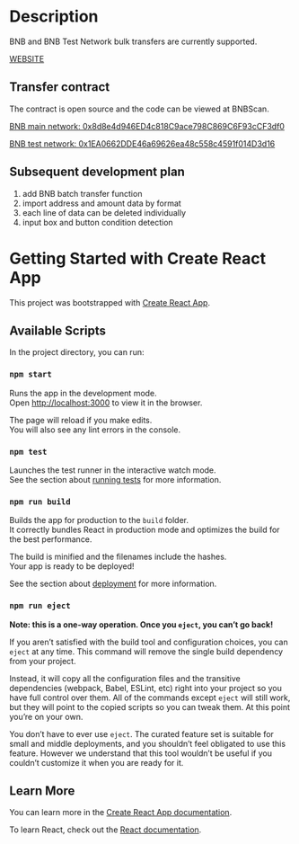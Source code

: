 # Description
BNB and BNB Test Network bulk transfers are currently supported.

[WEBSITE](https://free-transfer.on.fleek.co/)

## Transfer contract
The contract is open source and the code can be viewed at BNBScan.

[BNB main network: 0x8d8e4d946ED4c818C9ace798C869C6F93cCF3df0](https://bscscan.com/address/0x8d8e4d946ED4c818C9ace798C869C6F93cCF3df0)

[BNB test network: 0x1EA0662DDE46a69626ea48c558c4591f014D3d16](https://testnet.bscscan.com/address/0x1ea0662dde46a69626ea48c558c4591f014d3d16)


## Subsequent development plan
1. add BNB batch transfer function
2. import address and amount data by format
3. each line of data can be deleted individually
4. input box and button condition detection


# Getting Started with Create React App

This project was bootstrapped with [Create React App](https://github.com/facebook/create-react-app).

## Available Scripts

In the project directory, you can run:

### `npm start`

Runs the app in the development mode.\
Open [http://localhost:3000](http://localhost:3000) to view it in the browser.

The page will reload if you make edits.\
You will also see any lint errors in the console.

### `npm test`

Launches the test runner in the interactive watch mode.\
See the section about [running tests](https://facebook.github.io/create-react-app/docs/running-tests) for more information.

### `npm run build`

Builds the app for production to the `build` folder.\
It correctly bundles React in production mode and optimizes the build for the best performance.

The build is minified and the filenames include the hashes.\
Your app is ready to be deployed!

See the section about [deployment](https://facebook.github.io/create-react-app/docs/deployment) for more information.

### `npm run eject`

**Note: this is a one-way operation. Once you `eject`, you can’t go back!**

If you aren’t satisfied with the build tool and configuration choices, you can `eject` at any time. This command will remove the single build dependency from your project.

Instead, it will copy all the configuration files and the transitive dependencies (webpack, Babel, ESLint, etc) right into your project so you have full control over them. All of the commands except `eject` will still work, but they will point to the copied scripts so you can tweak them. At this point you’re on your own.

You don’t have to ever use `eject`. The curated feature set is suitable for small and middle deployments, and you shouldn’t feel obligated to use this feature. However we understand that this tool wouldn’t be useful if you couldn’t customize it when you are ready for it.

## Learn More

You can learn more in the [Create React App documentation](https://facebook.github.io/create-react-app/docs/getting-started).

To learn React, check out the [React documentation](https://reactjs.org/).
